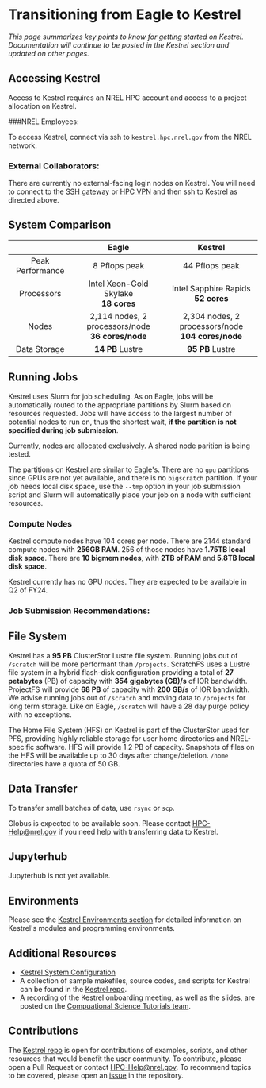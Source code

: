 # Transitioning from Eagle to Kestrel

*This page summarizes key points to know for getting started on Kestrel. Documentation will continue to be posted in the Kestrel section and updated on other pages.*

## Accessing Kestrel
Access to Kestrel requires an NREL HPC account and access to a project allocation on Kestrel. 

###NREL Employees:

To access Kestrel, connect via ssh to `kestrel.hpc.nrel.gov` from the NREL network. 

### External Collaborators:
There are currently no external-facing login nodes on Kestrel. You will need to connect to the [SSH gateway](https://www.nrel.gov/hpc/ssh-gateway-connection.html) or [HPC VPN](https://www.nrel.gov/hpc/vpn-connection.html) and then ssh to Kestrel as directed above. 

## System Comparison 

|                    |     Eagle     |     Kestrel     |
| :------------------: | :-------------: | :-------------: |
| Peak Performance |       8 Pflops peak       |   44 Pflops peak            |
| Processors |       Intel Xeon-Gold Skylake<br> **18 cores**       |      Intel Sapphire Rapids<br> **52 cores**        |
| Nodes  |     2,114 nodes, 2 processors/node<br>​ **36 cores/node**       |    2,304 nodes, 2 processors/node<br>​ **104 cores/node**       |
| Data Storage   |       **14 PB** Lustre       |      **95 PB** Lustre         |

## Running Jobs

Kestrel uses Slurm for job scheduling. As on Eagle, jobs will be automatically routed to the appropriate partitions by Slurm based on resources requested. Jobs will have access to the largest number of potential nodes to run on, thus the shortest wait, **if the partition is not specified during job submission**.

Currently, nodes are allocated exclusively. A shared node parition is being tested. 

The partitions on Kestrel are similar to Eagle's. There are no `gpu` partitions since GPUs are not yet available, and there is no `bigscratch` partition. If your job needs local disk space, use the `--tmp` option in your job submission script and Slurm will automatically place your job on a node with sufficient resources. 

### Compute Nodes
Kestrel compute nodes have 104 cores per node. There are 2144 standard compute nodes with **256GB RAM**. 256 of those nodes have **1.75TB local disk space**. There are **10 bigmem nodes**, with **2TB of RAM** and **5.8TB local disk space**. 

Kestrel currently has no GPU nodes. They are expected to be available in Q2 of FY24. 


### Job Submission Recommendations:


## File System

Kestrel has a **95 PB** ClusterStor Lustre file system. Running jobs out of `/scratch` will be more performant than `/projects`. ScratchFS uses a Lustre file system in a hybrid flash-disk configuration providing a total of **27 petabytes** (PB) of capacity with **354 gigabytes (GB)/s** of IOR bandwidth. ProjectFS will provide **68 PB** of capacity with **200 GB/s** of IOR bandwidth. We advise running jobs out of `/scratch` and moving data to `/projects` for long term storage. Like on Eagle, `/scratch` will have a 28 day purge policy with no exceptions. 

The Home File System (HFS) on Kestrel is part of the ClusterStor used for PFS, providing highly reliable storage for user home directories and NREL-specific software. HFS will provide 1.2 PB of capacity. Snapshots of files on the HFS will be available up to 30 days after change/deletion. `/home` directories have a quota of 50 GB. 

## Data Transfer

To transfer small batches of data, use `rsync` or `scp`. 

Globus is expected to be available soon. Please contact [HPC-Help@nrel.gov](mailto://hpc-help@nrel.gov) if you need help with transferring data to Kestrel. 

## Jupyterhub

Jupyterhub is not yet available. 

## Environments 

Please see the [Kestrel Environments section](./Environments/index.md) for detailed information on Kestrel's modules and programming environments. 

## Additional Resources

* [Kestrel System Configuration](https://www.nrel.gov/hpc/kestrel-system-configuration.html)
* A collection of sample makefiles, source codes, and scripts for Kestrel can be found in the [Kestrel repo](https://github.com/NREL/HPC/tree/master/kestrel). 
* A recording of the Kestrel onboarding meeting, as well as the slides, are posted on the [Compuational Science Tutorials  team](https://teams.microsoft.com/l/team/19%3a6nLmPDt9QHQMEuLHVBaxfsitEZSGH6oXT6lyVauMvXY1%40thread.tacv2/conversations?groupId=22ad3c7b-a45a-4880-b8b4-b70b989f1344&tenantId=a0f29d7e-28cd-4f54-8442-7885aee7c080). 

<!--TODO: Post Training Slides PDF once complete --> 

## Contributions

The [Kestrel repo](https://github.com/NREL/HPC/tree/master/kestrel) is open for contributions of examples, scripts, and other resources that would benefit the user community. To contribute, please open a Pull Request or contact [HPC-Help@nrel.gov](mailto://hpc-help@nrel.gov). To recommend topics to be covered, please open an [issue](https://github.com/NREL/HPC/issues) in the repository.

